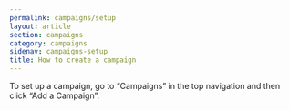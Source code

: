 ```yaml
---
permalink: campaigns/setup
layout: article
section: campaigns
category: campaigns
sidenav: campaigns-setup
title: How to create a campaign
---
```


To set up a campaign, go to “Campaigns” in the top navigation and then click “Add a Campaign”.
